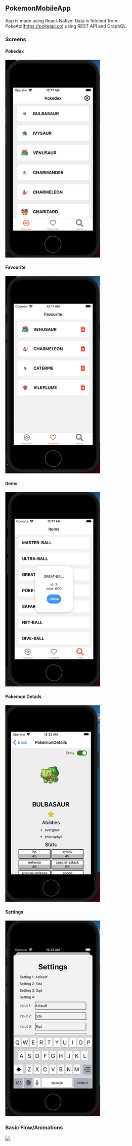 PokemonMobileApp
---

App is made using React-Native. Data is fetched from PokeApi(https://pokeapi.co) using REST API and GraphQL. 

### Screens

#### Pokedex

<img src="assets/pokedex-screen.png" width="300"/>

#### Favourite

<img src="assets/favourite-screen.png" width="300"/>

#### Items

<img src="assets/items-screen.png" width="300"/>

#### Pokemon Details

<img src="assets/details-screen.png" width="300"/>

#### Settings

<img src="assets/settings-screen.png" width="300"/>

### Basic Flow/Animations

<img src="assets/app-flow.gif" width="300"/>
